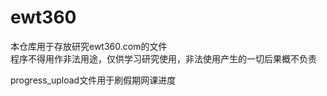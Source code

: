 # ewt360
本仓库用于存放研究ewt360.com的文件  
程序不得用作非法用途，仅供学习研究使用，非法使用产生的一切后果概不负责
  
progress_upload文件用于刷假期网课进度
